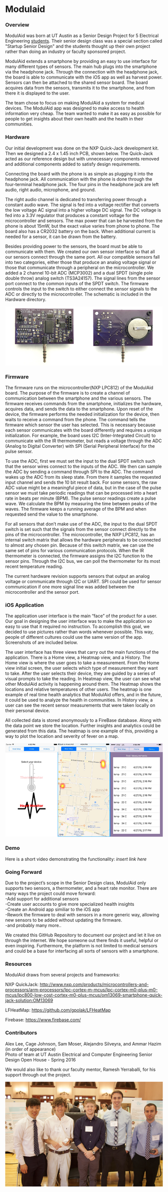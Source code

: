 # Modulaid

### Overview
ModulAid was born at UT Austin as a Senior Design Project for 5 Electrical Engineering [students](#contributors). Their senior design class was a special section called "Startup Senior Design" and the students thought up their own project rather than doing an industry or faculty sponsored project.

ModulAid extends a smartphone by providing an easy to use interface for many different types of sensors. The main hub plugs into the smartphone via the headphone jack. Through the connection with the headphone jack, the board is able to communicate with the iOS app as well as harvest power. Sensors can then be attached to the shared sensor board. The board acquires data from the sensors, transmits it to the smartphone, and from there it is displayed to the user.

The team chose to focus on making ModulAid a system for medical devices. The ModulAid app was designed to make access to health information very cheap. The team wanted to make it as easy as possible for people to get insights about their own health and the health in their communities. 

### Hardware
Our initial development was done on the NXP Quick-Jack development kit. Then we designed a 2.4 x 1.45 inch PCB, shown below. The Quick-Jack acted as our reference design but with unnecessary components removed and additional components added to satisfy design requirements.

Connecting the board with the phone is as simple as plugging it into the headphone jack. All communication with the phone is done through the four-terminal headphone jack. The four pins in the headphone jack are left audio, right audio, microphone, and ground.

The right audio channel is dedicated to transferring power through a constant audio wave. The signal is fed into a voltage rectifier that converts the low voltage AC signal into a higher voltage DC signal. The DC voltage is fed into a 3.3V regulator that produces a constant voltage for the microcontroller and sensors. The max power that can be harvested from the phone is about 15mW, but the exact value varies from phone to phone. The board also has a CR2032 battery on the back. When additional current is needed for a sensor, it can be drawn from the battery.

Besides providing power to the sensors, the board must be able to communicate with them. We created our own sensor interface so that all our sensors connect through the same port. All our compatible sensors fall into two categories, either those that produce an analog voltage signal or those that communicate through a peripheral on the microcontroller. We added a 2 channel 10-bit ADC (MCP3002) and a dual SPDT (single pole double throw) analog switch (TS3A24157). The signal lines from the sensor port connect to the common inputs of the SPDT switch. The firmware controls the input to the switch to either connect the sensor signals to the ADC or directly to the microcontroller. The schematic is included in the Hardware directory.

![alt tag](images/PCB_combo.png)

### Firmware
The firmware runs on the microcontroller(NXP LPC812) of the ModulAid board. The purpose of the firmware is to create a channel of communication between the smartphone and the various sensors. The firmware receives commands from the smartphone, initializes the hardware, acquires data, and sends the data to the smartphone. Upon reset of the device, the firmware performs the needed initialization for the device, then waits to receive a command from the phone. The command tells the firmware which sensor the user has selected. This is necessary because each sensor communicates with the board differently and requires a unique initialization. For example, the board uses I2C (Inter-Integrated Circuit) to communicate with the IR thermometer, but reads a voltage through the ADC (Analog to Digital Converter) with SPI (Serial Peripheral Interface) for the pulse sensor.

To use the ADC, first we must set the input to the dual SPDT switch such that the sensor wires connect to the inputs of the ADC. We then can sample the ADC by sending a command through SPI to the ADC. The command wakes up the ADC from its sleep state. From there it samples the requested input channel and sends the 10 bit result back. For some sensors, the raw ADC value might be a meaningful piece of data, but in the case of the pulse sensor we must take periodic readings that can be processed into a heart rate in beats per minute (BPM). The pulse sensor readings create a pulse wave. We calculate the BPM by measuring the time between peaks of the waves. The firmware keeps a running average of the BPM and when requested send the value to the smartphone.

For all sensors that don’t make use of the ADC, the input to the dual SPDT switch is set such that the signals from the sensor connect directly to the pins of the microcontroller. The microcontroller, the NXP LPC812, has an internal switch matrix that allows the hardware peripherals to be connected to almost any chosen pin. Because of this switch matrix, we can use the same set of pins for various communication protocols. When the IR thermometer is connected, the firmware assigns the I2C function to the sensor pins. Through the I2C bus, we can poll the thermometer for its most recent temperature reading.

The current hardware revision supports sensors that output an analog voltage or communicate through I2C or UART. SPI could be used for sensor communication if one more signal line was added between the microcontroller and the sensor port.

### iOS Application
The application user interface is the main “face” of the product for a user. Our goal in designing the user interface was to make the application so easy to use that it required no instruction. To accomplish this goal, we decided to use pictures rather than words whenever possible. This way, people of different cultures could use the same version of the app. Screenshots of are included below.

The user interface has three views that carry out the main functions of the application. There is a Home view, a Heatmap view, and a History. The Home view is where the user goes to take a measurement. From the Home view initial screen, the user selects which type of measurement they want to take. After the user selects their device, they are guided by a series of visual prompts to take the reading. In Heatmap view, the user can see what other ModulAid activity is happening around them. The Heatmap shows the locations and relative temperatures of other users. The heatmap is one example of real time health analytics that ModulAid offers, and in the future, it could be used to analyze the health in communities. In History view, a user can see the recent sensor measurements that were taken locally on their personal device.

All collected data is stored anonymously to a FireBase database. Along with the data point we store the location. Further insights and analytics could be generated from this data. The heatmap is one example of this, providing a way to plot the location and severity of fever on a map.

![alt tag](images/screenshot_combo.png)


### Demo
Here is a short video demonstrating the functionality: *insert link here*

### Going Forward
Due to the project’s scope in the Senior Design class, ModulAid only supports two sensors, a thermometer, and a heart rate monitor. There are many ways the project could move forward:      
	-Add support for additional sensors     
	-Create user accounts to give more specialized health insights      
	-Create an Android app similiar to the iOS app       
	-Rework the firmware to deal with sensors in a more generic way, allowing new sensors to be added without updating the firmware.    
-and probably many more..

We created this GitHub Repository to document our project and let it live on through the internet. We hope someone out there finds it useful, helpful or even inspiring. Furthermore, the platform is not limited to medical sensors and could be a base for interfacing all sorts of sensors with a smartphone.

### Resources
ModulAid draws from several projects and frameworks:

NXP QuickJack: http://www.nxp.com/products/microcontrollers-and-processors/arm-processors/lpc-cortex-m-mcus/lpc-cortex-m0-plus-m0-mcus/lpc800-low-cost-cortex-m0-plus-mcus/om13069-smartphone-quick-jack-solution:OM13069

LFHeatMap: https://github.com/gpolak/LFHeatMap

Firebase: https://www.firebase.com/

### Contributors 
Alex Lee, Cage Johnson, Sam Moser, Alejandro Silveyra, and Ammar Hazim (in order of appearance)    
Photo of team at UT Austin Electrical and Computer Engineering Senior Design Open House - Spring 2016

We would also like to thank our faculty mentor, Ramesh Yerraballi, for his support through out the project.

![alt tag](images/team.jpg)


